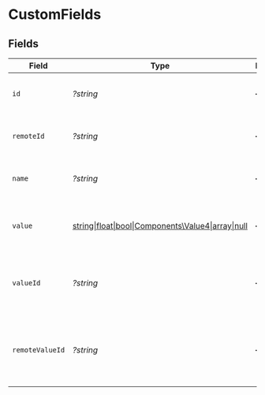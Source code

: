 # CustomFields


## Fields

| Field                                                                                          | Type                                                                                           | Required                                                                                       | Description                                                                                    | Example                                                                                        |
| ---------------------------------------------------------------------------------------------- | ---------------------------------------------------------------------------------------------- | ---------------------------------------------------------------------------------------------- | ---------------------------------------------------------------------------------------------- | ---------------------------------------------------------------------------------------------- |
| `id`                                                                                           | *?string*                                                                                      | :heavy_minus_sign:                                                                             | Unique identifier                                                                              | 8187e5da-dc77-475e-9949-af0f1fa4e4e3                                                           |
| `remoteId`                                                                                     | *?string*                                                                                      | :heavy_minus_sign:                                                                             | Provider's unique identifier                                                                   | 8187e5da-dc77-475e-9949-af0f1fa4e4e3                                                           |
| `name`                                                                                         | *?string*                                                                                      | :heavy_minus_sign:                                                                             | The name of the custom field.                                                                  | Training Completion Status                                                                     |
| `value`                                                                                        | [string\|float\|bool\|Components\Value4\|array\|null](../../Models/Components/CustomFieldsValue.md) | :heavy_minus_sign:                                                                             | The value associated with the custom field.                                                    | Completed                                                                                      |
| `valueId`                                                                                      | *?string*                                                                                      | :heavy_minus_sign:                                                                             | The unique identifier for the value of the custom field.                                       | value_456                                                                                      |
| `remoteValueId`                                                                                | *?string*                                                                                      | :heavy_minus_sign:                                                                             | Provider's unique identifier for the value of the custom field.                                | e3cb75bf-aa84-466e-a6c1-b8322b257a48                                                           |